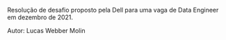 Resolução de desafio proposto pela Dell para uma vaga de Data Engineer em dezembro de 2021. 

Autor: Lucas Webber Molin
